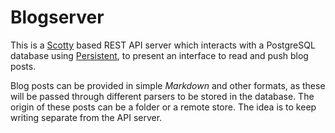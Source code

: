 # Blogserver

This is a [Scotty](https://hackage.haskell.org/package/scotty) based REST API
server which interacts with a PostgreSQL database using
[Persistent](https://hackage.haskell.org/package/persistent), to present an
interface to read and push blog posts.

Blog posts can be provided in simple *Markdown* and other formats, as these
will be passed through different parsers to be stored in the database. The
origin of these posts can be a folder or a remote store. The idea is to keep
writing separate from the API server. 

